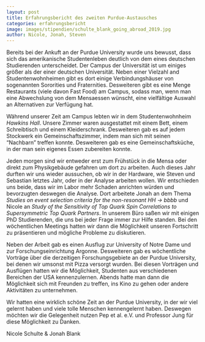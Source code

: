 ```yaml
---
layout: post
title: Erfahrungsbericht des zweiten Purdue-Austausches
categories: erfahrungsbericht
image: images/stipendien/schulte_blank_going_abroad_2019.jpg
author: Nicole, Jonah, Steven
---
```



Bereits bei der Ankuft an der Purdue University wurde uns bewusst, dass sich das amerikanische Studentenleben deutlich von dem eines deutschen Studierenden unterscheidet. Der Campus der Universität ist um einiges größer als der einer deutschen Universität. Neben einer Vielzahl and Studentenwohnheimen gibt es dort einige Verbindungshäuser von sogenannten Sororities und Fraternities. Desweiteren gibt es eine Menge Restaurants (viele davon Fast Food) am Campus, sodass man, wenn man eine Abwechslung von dem Mensaessen wünscht, eine vielfältige Auswahl an Alternativen zur Verfügung hat.

Während unserer Zeit am Campus lebten wir in dem Studentenwohnheim _Hawkins Hall_. Unsere Zimmer waren ausgestattet mit einem Bett, einem Schreibtisch und einem Kleiderschrank. Desweiteren gab es auf jedem Stockwerk ein Gemeinschaftszimmer, indem man sich mit seinen “Nachbarn” treffen konnte. Desweiteren gab es eine Gemeinschaftsküche, in der man sein eigenes Essen zubereiten konnte.

Jeden morgen sind wir entweder erst zum Frühstück in die Mensa oder direkt zum Physikgebäude gefahren um dort zu arbeiten. Auch dieses Jahr durften wir uns wieder aussuchen, ob wir in der Hardware, wie Steven und Sebastian letztes Jahr, oder in der Analyse arbeiten wollen. Wir entschieden uns beide, dass wir im Labor mehr Schaden anrichten würden und bevorzugten deswegen die Analyse. Dort arbeitete Jonah an dem Thema _Studies on event selection criteria for the non-resonant HH → bbbb_ und Nicole an _Study of the Sensitivity of Top Quark Spin Correlations to Supersymmetric Top Quark Partners_. In unserem Büro saßen wir mit einigen PhD Studierenden, die uns bei jeder Frage immer zur Hilfe standen. Bei den wöchentlichen Meetings hatten wir dann die Möglichkeit unseren Fortschritt zu präsentieren und mögliche Probleme zu diskutieren.

Neben der Arbeit gab es einen Ausflug zur University of Notre Dame und zur Forschungseinrichtung Argonne. Desweiteren gab es wöchentliche Vorträge über die derzeitigen Forschungsgebiete an der Purdue University, bei denen wir umsonst mit Pizza versorgt wurden. Bei diesen Vorträgen und Ausflügen hatten wir die Möglichkeit, Studenten aus verschiedenen Bereichen der USA kennenzulernen. Abends hatte man dann die Möglichkeit sich mit Freunden zu treffen, ins Kino zu gehen oder andere Aktivitäten zu unternehmen.

Wir hatten eine wirklich schöne Zeit an der Purdue University, in der wir viel gelernt haben und viele tolle Menschen kennengelernt haben. Deswegen möchten wir die Gelegenheit nutzen Pep et al. e.V. und Professor Jung für diese Möglichkeit zu Danken.

Nicole Schulte & Jonah Blank
